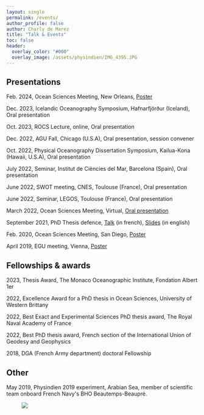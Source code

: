 ```yaml
---
layout: single 
permalink: /events/
author_profile: false
author: Charly de Marez
title: "Talk & Events"
toc: false
header:
  overlay_color: "#000"
  overlay_image: /assets/physindien/IMG_4395.JPG
---
```

## Presentations 

<p> Feb. 2024, Ocean Sciences Meeting, New Orleans, <a href="/assets/OS2024_acc_1584223.pdf">Poster</a></p>

<p> Dec. 2023, Icelandic Oceanography Symposium, Hafnarfjörður (Iceland), Oral presentation </p> 

<p> Oct. 2023, ROCS Lecture, online, Oral presentation </p> 

<p> Dec. 2022, AGU Fall, Chicago (U.S.A), Oral presentation, session convener </p> 
  
<p> Oct. 2022, Physical Oceanography Dissertation Symposium, Kailua-Kona (Hawaii, U.S.A), Oral presentation </p> 

<p> July 2022, Seminar, Institut de Ciències del Mar, Barcelona (Spain), Oral presentation</p>

<p> June 2022, SWOT meeting, CNES, Toulouse (France), Oral presentation</p>

<p> June 2022, Seminar, LEGOS, Toulouse (France), Oral presentation</p>

<p> March 2022, Ocean Sciences Meeting, Virtual, <a href="https://youtu.be/DLXDXgitxIs">Oral presentation</a></p>

<p>  September 2021, PhD Thesis defence, <a href="https://youtu.be/po4KssS-vCA.">Talk</a> (in french), <a href="/assets/SOUTENANCE_V2_compressed_no_anim.pdf">Slides</a> (in english)</p> 

<p> Feb. 2020, Ocean Sciences Meeting, San Diego, <a href="/assets/OS2020.pdf">Poster</a></p>

<p> April 2019, EGU meeting, Vienna, <a href="/assets/EGU2019.pdf">Poster</a></p>

## Fellowships & awards 

<p> 2023, Thesis Award, The Monaco Oceanographic Institute, Fondation Albert 1er </p> 

<p> 2022, Excellence Award for a PhD thesis in Ocean Sciences, University of Western Brittany</p> 
  
<p>2022, Best Exact and Experimental Sciences PhD thesis award, The Royal Naval Academy of France</p> 
  
<p>2022, Best PhD thesis award, French section of the International Union of Geodesy and Geophysics</p> 
  
<p>2018, DGA (French Army department) doctoral Fellowship</p> 


## Other 

<p> May 2019, Physindien 2019 experiment, Arabian Sea, member of scientific team onboard French Navy's BHO Beautemps-Beaupré.

<figure> <img src="/assets/physindien/P1100111.JPG">
<figcaption> </figcaption> </figure>

